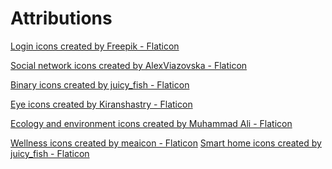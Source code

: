 # Attributions

<a href="https://www.flaticon.com/free-icons/login" title="login icons">Login icons created by Freepik - Flaticon</a>

<a href="https://www.flaticon.com/free-icons/social-network" title="social network icons">Social network icons created by AlexViazovska - Flaticon</a>

<a href="https://www.flaticon.com/free-icons/binary" title="binary icons">Binary icons created by juicy_fish - Flaticon</a>

<a href="https://www.flaticon.com/free-icons/eye" title="eye icons">Eye icons created by Kiranshastry - Flaticon</a>

<a href="https://www.flaticon.com/free-icons/ecology-and-environment" title="ecology and environment icons">Ecology and environment icons created by Muhammad Ali - Flaticon</a>

<a href="https://www.flaticon.com/free-icons/wellness" title="wellness icons">Wellness icons created by meaicon - Flaticon</a>
<a href="https://www.flaticon.com/free-icons/smart-home" title="smart home icons">Smart home icons created by juicy_fish - Flaticon</a>